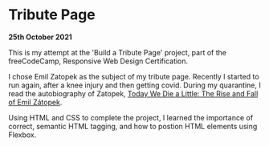 # Tribute Page

**25th October 2021**

This is my attempt at the 'Build a Tribute Page' project, part of the freeCodeCamp, Responsive Web Design Certification. 

I chose Emil Zatopek as the subject of my tribute page. Recently I started to run again, after a knee injury and then getting covid. During my quarantine, I read the autobiography of Zatopek, [Today We Die a Little: The Rise and Fall of Emil Zátopek][1]. 

Using HTML and CSS to complete the project, I learned the importance of correct, semantic HTML tagging, and how to postion HTML elements using Flexbox.

[1]: https://www.amazon.co.uk/Today-We-Die-Little-Z%C3%A1topek/dp/0224100343
